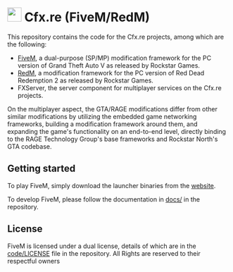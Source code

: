 # <img src="https://cdnjs.cloudflare.com/ajax/libs/emojione/2.2.6/assets/png/1f40c.png" width="32" height="32"> Cfx.re (FiveM/RedM) 

This repository contains the code for the Cfx.re projects, among which are the following:

* [FiveM](https://fivem.net/), a dual-purpose (SP/MP) modification framework for the PC version of Grand Theft Auto V as released by Rockstar Games.
* [RedM](https://redm.gg/), a modification framework for the PC version of Red Dead Redemption 2 as released by Rockstar Games.
* FXServer, the server component for multiplayer services on the Cfx.re projects.

On the multiplayer aspect, the GTA/RAGE modifications differ from other similar modifications by utilizing the embedded game networking frameworks, building a modification framework around them, and expanding the game's functionality on an end-to-end level, directly binding to the RAGE Technology Group's base frameworks and Rockstar North's GTA codebase.

## Getting started
To play FiveM, simply download the launcher binaries from the [website](https://fivem.net).

To develop FiveM, please follow the documentation in [docs/](https://github.com/citizenfx/fivem/tree/master/docs) in the repository.

## License
FiveM is licensed under a dual license, details of which are in the [code/LICENSE](https://github.com/citizenfx/fivem/blob/master/code/LICENSE) file in the repository.
All Rights are reserved to their respectful owners
